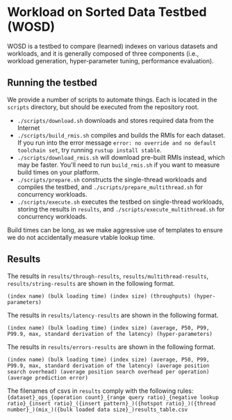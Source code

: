 # Workload on Sorted Data Testbed (WOSD)

WOSD is a testbed to compare (learned) indexes on various datasets and workloads, and it is generally composed of three components (i.e., workload generation, hyper-parameter tuning, performance evaluation).

## Running the testbed

We provide a number of scripts to automate things. Each is located in the `scripts` directory, but should be executed from the repository root.

- `./scripts/download.sh` downloads and stores required data from the Internet
- `./scripts/build_rmis.sh` compiles and builds the RMIs for each dataset. If you run into the error message `error: no override and no default toolchain set`, try running `rustup install stable`.
- `./scripts/download_rmis.sh` will download pre-built RMIs instead, which may be faster. You'll need to run `build_rmis.sh` if you want to measure build times on your platform.
- `./scripts/prepare.sh` constructs the single-thread workloads and compiles the testbed, and `./scripts/prepare_multithread.sh` for concurrency workloads.
- `./scripts/execute.sh` executes the testbed on single-thread workloads, storing the results in `results`, and `./scripts/execute_multithread.sh` for concurrency workloads.

Build times can be long, as we make aggressive use of templates to ensure we do not accidentally measure vtable lookup time. 

## Results

The results in `results/through-results`, `results/multithread-results`, `results/string-results` are shown in the following format.
```csv
(index name) (bulk loading time) (index size) (throughputs) (hyper-parameters)
```

The results in `results/latency-results` are shown in the following format.
```csv
(index name) (bulk loading time) (index size) (average, P50, P99, P99.9, max, standard derivation of the latency) (hyper-parameters)
```

The results in `results/errors-results` are shown in the following format.
```csv
(index name) (bulk loading time) (index size) (average, P50, P99, P99.9, max, standard derivation of the latency) (average position search overhead) (average position search overhead per operation) (average prediction error)
```
The filenames of csvs in `results` comply with the following rules: `{dataset}_ops_{operation count}_{range query ratio}_{negative lookup ratio}_{insert ratio}_({insert pattern}_)({hotspot ratio}_)({thread number}_)(mix_)({bulk loaded data size}_)results_table.csv`
